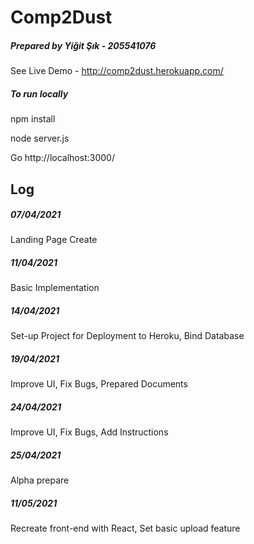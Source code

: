 # Comp2Dust

##### Prepared by Yiğit Şık - 205541076


See Live Demo - http://comp2dust.herokuapp.com/

##### To run locally 

 npm install


 node server.js


 Go http://localhost:3000/



## Log

##### 07/04/2021

Landing Page Create

##### 11/04/2021

Basic Implementation

##### 14/04/2021

Set-up Project for Deployment to Heroku, Bind Database

##### 19/04/2021

Improve UI, Fix Bugs, Prepared Documents

##### 24/04/2021

Improve UI, Fix Bugs, Add Instructions

##### 25/04/2021

Alpha prepare

##### 11/05/2021

Recreate front-end with React, Set basic upload feature


